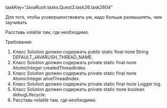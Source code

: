 taskKey="JavaRush.tasks.Quest3.task26.task2604"

Для того, чтобы усовершенствовать ум, надо больше размышлять, чем заучивать

Расставь volatile там, где необходимо.


Требования:
1.	Класс Solution должен содержать public static final поле String DEFAULT_JAVARUSH_THREAD_NAME.
2.	Класс Solution должен содержать private static final поле AtomicInteger createdThreadIndex.
3.	Класс Solution должен содержать private static final поле AtomicInteger aliveThreadIndex.
4.	Класс Solution должен содержать private static final поле Logger log.
5.	Класс Solution должен содержать private static поле boolean debugLifecycle.
6.	Расставь volatile там, где необходимо.


